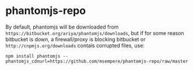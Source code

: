 # phantomjs-repo

By default, phantomjs will be downloaded from `https://bitbucket.org/ariya/phantomjs/downloads`, but if for some reason bitbucket is down, a firewall/proxy is blocking bitbucket or `http://cnpmjs.org/downloads` contais corrupted files, use:

```
npm install phantomjs --phantomjs_cdnurl=https://github.com/msempere/phantomjs-repo/raw/master
```
